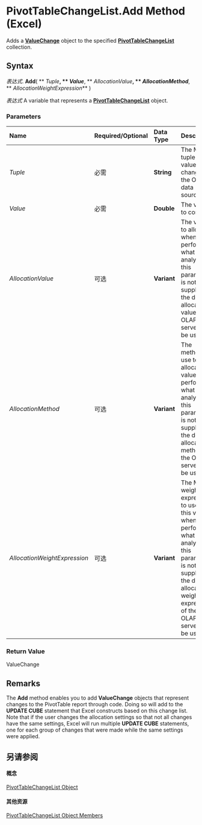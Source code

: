 
# PivotTableChangeList.Add Method (Excel)

Adds a  **[ValueChange](27335d52-7003-2268-b5d0-c2cd21588579.md)** object to the specified **[PivotTableChangeList](83bc0395-b97e-d57f-cfe4-e226a5cea36c.md)** collection.


## Syntax

 _表达式_. **Add**( ** _Tuple_**, ** _Value_**, ** _AllocationValue_**, ** _AllocationMethod_**, ** _AllocationWeightExpression_** )

 _表达式_ A variable that represents a **[PivotTableChangeList](83bc0395-b97e-d57f-cfe4-e226a5cea36c.md)** object.


### Parameters



|**Name**|**Required/Optional**|**Data Type**|**Description**|
|:-----|:-----|:-----|:-----|
| _Tuple_|必需|**String**|The MDX tuple of the value to change in the OLAP data source.|
| _Value_|必需|**Double**|The value to commit.|
| _AllocationValue_|可选|**Variant**|The value to allocate when performing what-if analysis. If this parameter is not supplied, the default allocation value of the OLAP server will be used.|
| _AllocationMethod_|可选|**Variant**|The method to use to allocate this value when performing what-if analysis. If this parameter is not supplied, the default allocation method of the OLAP server will be used.|
| _AllocationWeightExpression_|可选|**Variant**|The MDX weight expression to use for this value when performing what-if analysis. If this parameter is not supplied, the default allocation weight expression of the OLAP server will be used.|

### Return Value

ValueChange


## Remarks

The  **Add** method enables you to add **ValueChange** objects that represent changes to the PivotTable report through code. Doing so will add to the **UPDATE CUBE** statement that Excel constructs based on this change list. Note that if the user changes the allocation settings so that not all changes have the same settings, Excel will run multiple **UPDATE CUBE** statements, one for each group of changes that were made while the same settings were applied.


## 另请参阅


#### 概念


[PivotTableChangeList Object](83bc0395-b97e-d57f-cfe4-e226a5cea36c.md)
#### 其他资源


[PivotTableChangeList Object Members](http://msdn.microsoft.com/library/e328782b-4b0d-6f46-cf0d-38024e6d0ed7%28Office.15%29.aspx)
